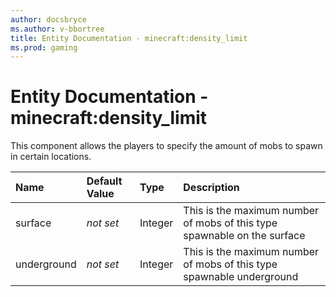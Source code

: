 ```yaml
---
author: docsbryce
ms.author: v-bbortree
title: Entity Documentation - minecraft:density_limit
ms.prod: gaming
---
```


# Entity Documentation - minecraft:density_limit

This component allows the players to specify the amount of mobs to spawn in certain locations.

|Name|Default Value |Type |Description |
|:-----------|:-----------|:-----------|:-----------|
|surface| *not set* |Integer | This is the maximum number of mobs of this type spawnable on the surface |
|underground| *not set* |Integer | This is the maximum number of mobs of this type spawnable underground |
